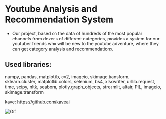 # Youtube Analysis and Recommendation System


* Our project, based on the data of hundreds of the most popular channels from dozens of different categories, provides a system for our youtuber friends who will be new to the youtube adventure, where they can get category analysis and recommendations. 

## Used libraries:

numpy, pandas, matplotlib, cv2, imageio, skimage.transform, sklearn.cluster, matplotlib.colors, selenium, bs4, xlsxwriter, urllib.request, time, scipy, nltk, seaborn, plotly.graph_objects, streamlit, altair, PIL, imageio, skimage.transform 

kave: https://github.com/kaveai

![Gif](https://s4.gifyu.com/images/Ka-Ve-Youtube-APP-Streamlit-Mozi-1.gif)


